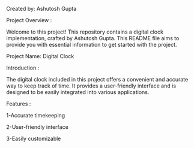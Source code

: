 Created by: Ashutosh Gupta

Project Overview :

Welcome to this project! This repository contains a digital clock implementation, crafted by Ashutosh Gupta. This README file aims to provide you with essential information to get started with the project.

Project Name: Digital Clock

Introduction :

The digital clock included in this project offers a convenient and accurate way to keep track of time. It provides a user-friendly interface and is designed to be easily integrated into various applications.

Features :

1-Accurate timekeeping

2-User-friendly interface

3-Easily customizable
